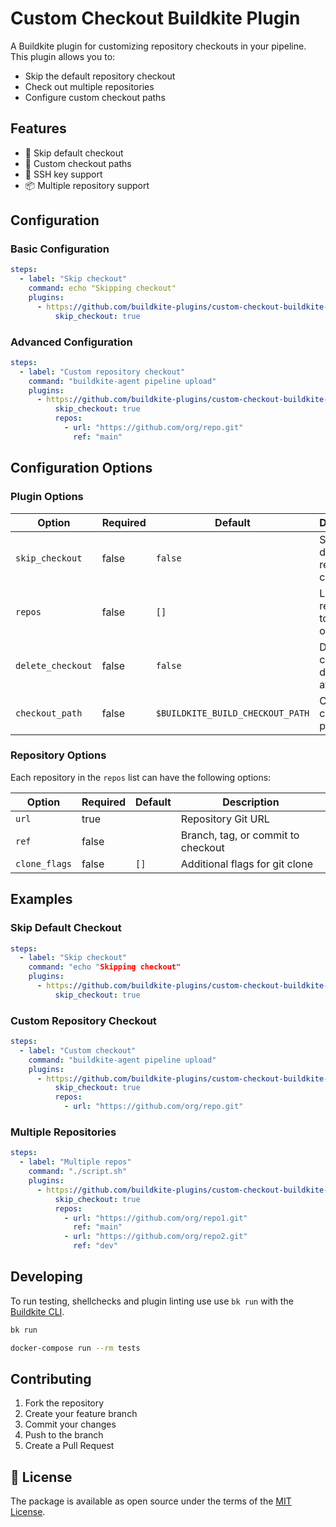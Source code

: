 # Custom Checkout Buildkite Plugin

A Buildkite plugin for customizing repository checkouts in your pipeline. This plugin allows you to:
- Skip the default repository checkout
- Check out multiple repositories
- Configure custom checkout paths

## Features

- 🚫 Skip default checkout
- 📁 Custom checkout paths
- 🔑 SSH key support
- 📦 Multiple repository support

## Configuration

### Basic Configuration

```yaml
steps:
  - label: "Skip checkout"
    command: echo "Skipping checkout"
    plugins:
      - https://github.com/buildkite-plugins/custom-checkout-buildkite-plugin.git:
          skip_checkout: true
```

### Advanced Configuration

```yaml
steps:
  - label: "Custom repository checkout"
    command: "buildkite-agent pipeline upload"
    plugins:
      - https://github.com/buildkite-plugins/custom-checkout-buildkite-plugin.git:
          skip_checkout: true
          repos:
            - url: "https://github.com/org/repo.git"
              ref: "main"
```

## Configuration Options

### Plugin Options

| Option | Required | Default | Description |
|--------|----------|---------|-------------|
| `skip_checkout` | false | `false` | Skip the default repository checkout |
| `repos` | false | `[]` | List of repositories to check out |
| `delete_checkout` | false | `false` | Delete checkout directory after build |
| `checkout_path` | false | `$BUILDKITE_BUILD_CHECKOUT_PATH` | Custom checkout path |

### Repository Options

Each repository in the `repos` list can have the following options:

| Option | Required | Default | Description |
|--------|----------|---------|-------------|
| `url` | true | | Repository Git URL |
| `ref` | false | | Branch, tag, or commit to checkout |
| `clone_flags` | false | `[]` | Additional flags for git clone |

## Examples

### Skip Default Checkout

```yaml
steps:
  - label: "Skip checkout"
    command: "echo "Skipping checkout"
    plugins:
      - https://github.com/buildkite-plugins/custom-checkout-buildkite-plugin.git:
          skip_checkout: true
```

### Custom Repository Checkout

```yaml
steps:
  - label: "Custom checkout"
    command: "buildkite-agent pipeline upload"
    plugins:
      - https://github.com/buildkite-plugins/custom-checkout-buildkite-plugin.git:
          skip_checkout: true
          repos:
            - url: "https://github.com/org/repo.git"
```

### Multiple Repositories

```yaml
steps:
  - label: "Multiple repos"
    command: "./script.sh"
    plugins:
      - https://github.com/buildkite-plugins/custom-checkout-buildkite-plugin.git:
          skip_checkout: true
          repos:
            - url: "https://github.com/org/repo1.git"
              ref: "main"
            - url: "https://github.com/org/repo2.git"
              ref: "dev"
```

## Developing

To run testing, shellchecks and plugin linting use use `bk run` with the [Buildkite CLI](https://github.com/buildkite/cli).

```bash
bk run
```

```bash
docker-compose run --rm tests
```

## Contributing

1. Fork the repository
2. Create your feature branch
3. Commit your changes
4. Push to the branch
5. Create a Pull Request

## 📜 License

The package is available as open source under the terms of the [MIT License](https://opensource.org/licenses/MIT).
